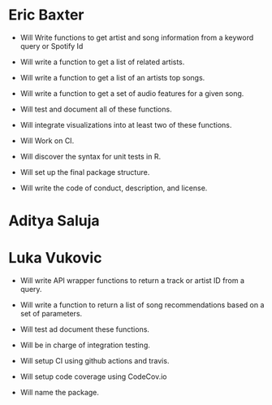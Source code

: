 # Eric Baxter

- Will Write functions to get artist and song information from a keyword query or Spotify Id

- Will write a function to get a list of related artists. 

- Will write a function to get a list of an artists top songs. 

- Will write a function to get a set of audio features for a given song. 

- Will test and document all of these functions. 

- Will integrate visualizations into at least two of these functions.

- Will Work on CI.

- Will discover the syntax for unit tests in R.

- Will set up the final package structure.

- Will write the code of conduct, description, and license.


# Aditya Saluja

# Luka Vukovic

- Will write API wrapper functions to return a track or artist ID from a query.

- Will write a function to return a list of song recommendations based on a set of parameters. 
- Will test ad document these functions. 

- Will be in charge of integration testing.

- Will setup CI using github actions and travis.

- Will setup code coverage using CodeCov.io

- Will name the package.
